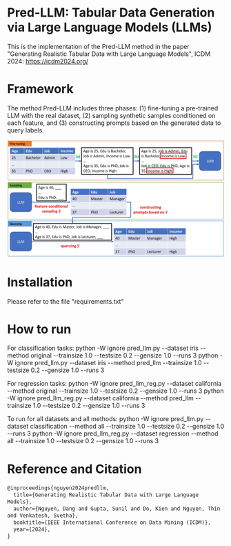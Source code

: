 # Pred-LLM: Tabular Data Generation via Large Language Models (LLMs)
This is the implementation of the Pred-LLM method in the paper "Generating Realistic Tabular Data with Large Language Models", ICDM 2024: https://icdm2024.org/

# Framework
The method Pred-LLM includes three phases: (1) fine-tuning a pre-trained LLM with the real dataset, (2) sampling synthetic samples conditioned on each feature, and (3) constructing prompts based on the generated data to query labels.

![framework](https://github.com/nphdang/Pred-LLM/blob/main/predllm_method.jpg)

# Installation
Please refer to the file "requirements.txt"

# How to run
For classification tasks:
python -W ignore pred_llm.py --dataset iris --method original --trainsize 1.0 --testsize 0.2 --gensize 1.0 --runs 3
python -W ignore pred_llm.py --dataset iris --method pred_llm --trainsize 1.0 --testsize 0.2 --gensize 1.0 --runs 3

For regression tasks:
python -W ignore pred_llm_reg.py --dataset california --method original --trainsize 1.0 --testsize 0.2 --gensize 1.0 --runs 3
python -W ignore pred_llm_reg.py --dataset california --method pred_llm --trainsize 1.0 --testsize 0.2 --gensize 1.0 --runs 3

To run for all datasets and all methods:
python -W ignore pred_llm.py --dataset classification --method all --trainsize 1.0 --testsize 0.2 --gensize 1.0 --runs 3
python -W ignore pred_llm_reg.py --dataset regression --method all --trainsize 1.0 --testsize 0.2 --gensize 1.0 --runs 3

# Reference and Citation
```
@inproceedings{nguyen2024predllm,
  title={Generating Realistic Tabular Data with Large Language Models},
  author={Nguyen, Dang and Gupta, Sunil and Do, Kien and Nguyen, Thin and Venkatesh, Svetha},
  booktitle={IEEE International Conference on Data Mining (ICDM)},  
  year={2024},  
}
```
